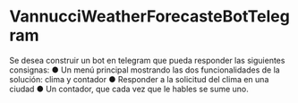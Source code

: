# VannucciWeatherForecasteBotTelegram
Se desea construir un bot en telegram que pueda responder las siguientes consignas: ● Un menú principal mostrando las dos funcionalidades de la solución: clima y contador ● Responder a la solicitud del clima en una ciudad ● Un contador, que cada vez que le hables se sume uno.
